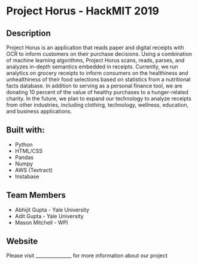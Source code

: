 # Project Horus - HackMIT 2019
## Description
Project Horus is an application that reads paper and digital receipts with OCR to inform customers on their purchase decisions. Using a combination of machine learning algorithms, Project Horus scans, reads, parses, and analyzes in-depth semantics embedded in receipts. Currently, we run analytics on grocery receipts to inform consumers on the healthiness and unhealthiness of their food selections based on statistics from a nutritional facts database. In addition to serving as a personal finance tool, we are donating 10 percent of the value of healthy purchases to a hunger-related charity. In the future, we plan to expand our technology to analyze receipts from other industries, including clothing, technology, wellness, education, and business applications. 
## Built with:
* Python
* HTML/CSS
* Pandas
* Numpy
* AWS (Textract)
* Instabase
## Team Members
* Abhijit Gupta - Yale University
* Adit Gupta - Yale University
* Mason Mitchell - WPI
## Website
Please visit _______________ for more information about our project

